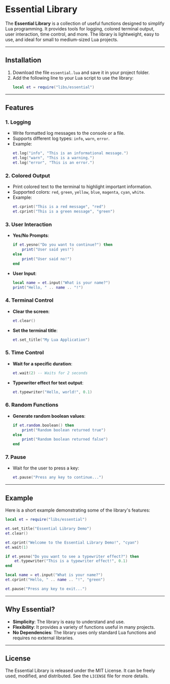 # **Essential Library**

The **Essential Library** is a collection of useful functions designed to simplify Lua programming. It provides tools for logging, colored terminal output, user interaction, time control, and more. The library is lightweight, easy to use, and ideal for small to medium-sized Lua projects.

---

## **Installation**
1. Download the file `essential.lua` and save it in your project folder.
2. Add the following line to your Lua script to use the library:
   ```lua
   local et = require("libs/essential")
   ```

---

## **Features**
### **1. Logging**
- Write formatted log messages to the console or a file.
- Supports different log types: `info`, `warn`, `error`.
- Example:
  ```lua
  et.log("info", "This is an informational message.")
  et.log("warn", "This is a warning.")
  et.log("error", "This is an error.")
  ```

### **2. Colored Output**
- Print colored text to the terminal to highlight important information.
- Supported colors: `red`, `green`, `yellow`, `blue`, `magenta`, `cyan`, `white`.
- Example:
  ```lua
  et.cprint("This is a red message", "red")
  et.cprint("This is a green message", "green")
  ```

### **3. User Interaction**
- **Yes/No Prompts**:
  ```lua
  if et.yesno("Do you want to continue?") then
      print("User said yes!")
  else
      print("User said no!")
  end
  ```
- **User Input**:
  ```lua
  local name = et.input("What is your name?")
  print("Hello, " .. name .. "!")
  ```

### **4. Terminal Control**
- **Clear the screen**:
  ```lua
  et.clear()
  ```
- **Set the terminal title**:
  ```lua
  et.set_title("My Lua Application")
  ```

### **5. Time Control**
- **Wait for a specific duration**:
  ```lua
  et.wait(2) -- Waits for 2 seconds
  ```
- **Typewriter effect for text output**:
  ```lua
  et.typewriter("Hello, world!", 0.1)
  ```

### **6. Random Functions**
- **Generate random boolean values**:
  ```lua
  if et.random.boolean() then
      print("Random boolean returned true")
  else
      print("Random boolean returned false")
  end
  ```

### **7. Pause**
- Wait for the user to press a key:
  ```lua
  et.pause("Press any key to continue...")
  ```

---

## **Example**
Here is a short example demonstrating some of the library's features:

```lua
local et = require("libs/essential")

et.set_title("Essential Library Demo")
et.clear()

et.cprint("Welcome to the Essential Library Demo!", "cyan")
et.wait(1)

if et.yesno("Do you want to see a typewriter effect?") then
    et.typewriter("This is a typewriter effect!", 0.1)
end

local name = et.input("What is your name?")
et.cprint("Hello, " .. name .. "!", "green")

et.pause("Press any key to exit...")
```

---

## **Why Essential?**
- **Simplicity**: The library is easy to understand and use.
- **Flexibility**: It provides a variety of functions useful in many projects.
- **No Dependencies**: The library uses only standard Lua functions and requires no external libraries.

---

## **License**
The Essential Library is released under the MIT License. It can be freely used, modified, and distributed. See the `LICENSE` file for more details.
